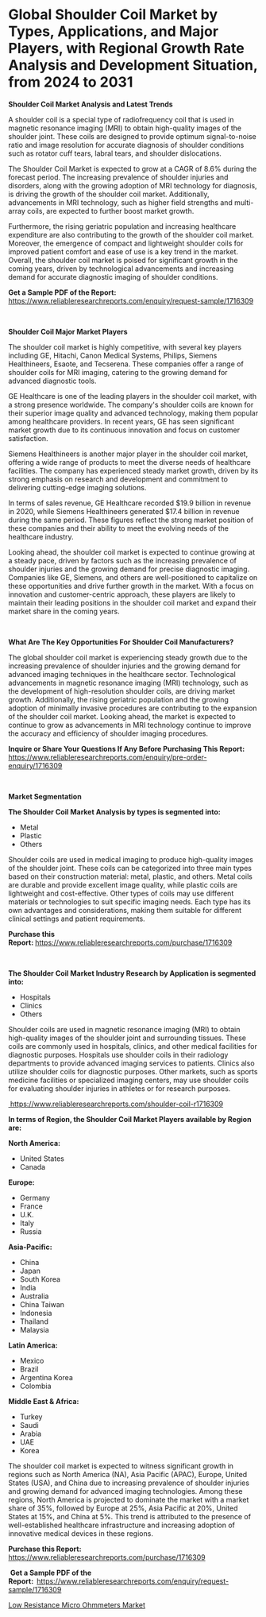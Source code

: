<p><h1>Global Shoulder Coil Market by Types, Applications, and Major Players, with Regional Growth Rate Analysis and Development Situation, from 2024 to 2031</h1></p><p><strong>Shoulder Coil Market Analysis and Latest Trends</strong></p>
<p><p>A shoulder coil is a special type of radiofrequency coil that is used in magnetic resonance imaging (MRI) to obtain high-quality images of the shoulder joint. These coils are designed to provide optimum signal-to-noise ratio and image resolution for accurate diagnosis of shoulder conditions such as rotator cuff tears, labral tears, and shoulder dislocations.</p><p>The Shoulder Coil Market is expected to grow at a CAGR of 8.6% during the forecast period. The increasing prevalence of shoulder injuries and disorders, along with the growing adoption of MRI technology for diagnosis, is driving the growth of the shoulder coil market. Additionally, advancements in MRI technology, such as higher field strengths and multi-array coils, are expected to further boost market growth.</p><p>Furthermore, the rising geriatric population and increasing healthcare expenditure are also contributing to the growth of the shoulder coil market. Moreover, the emergence of compact and lightweight shoulder coils for improved patient comfort and ease of use is a key trend in the market. Overall, the shoulder coil market is poised for significant growth in the coming years, driven by technological advancements and increasing demand for accurate diagnostic imaging of shoulder conditions.</p></p>
<p><strong>Get a Sample PDF of the Report:&nbsp;</strong> <a href="https://www.reliableresearchreports.com/enquiry/request-sample/1716309">https://www.reliableresearchreports.com/enquiry/request-sample/1716309</a></p>
<p>&nbsp;</p>
<p><strong>Shoulder Coil Major Market Players</strong></p>
<p><p>The shoulder coil market is highly competitive, with several key players including GE, Hitachi, Canon Medical Systems, Philips, Siemens Healthineers, Esaote, and Tecserena. These companies offer a range of shoulder coils for MRI imaging, catering to the growing demand for advanced diagnostic tools.</p><p>GE Healthcare is one of the leading players in the shoulder coil market, with a strong presence worldwide. The company's shoulder coils are known for their superior image quality and advanced technology, making them popular among healthcare providers. In recent years, GE has seen significant market growth due to its continuous innovation and focus on customer satisfaction.</p><p>Siemens Healthineers is another major player in the shoulder coil market, offering a wide range of products to meet the diverse needs of healthcare facilities. The company has experienced steady market growth, driven by its strong emphasis on research and development and commitment to delivering cutting-edge imaging solutions.</p><p>In terms of sales revenue, GE Healthcare recorded $19.9 billion in revenue in 2020, while Siemens Healthineers generated $17.4 billion in revenue during the same period. These figures reflect the strong market position of these companies and their ability to meet the evolving needs of the healthcare industry.</p><p>Looking ahead, the shoulder coil market is expected to continue growing at a steady pace, driven by factors such as the increasing prevalence of shoulder injuries and the growing demand for precise diagnostic imaging. Companies like GE, Siemens, and others are well-positioned to capitalize on these opportunities and drive further growth in the market. With a focus on innovation and customer-centric approach, these players are likely to maintain their leading positions in the shoulder coil market and expand their market share in the coming years.</p></p>
<p>&nbsp;</p>
<p><strong>What Are The Key Opportunities For Shoulder Coil Manufacturers?</strong></p>
<p><p>The global shoulder coil market is experiencing steady growth due to the increasing prevalence of shoulder injuries and the growing demand for advanced imaging techniques in the healthcare sector. Technological advancements in magnetic resonance imaging (MRI) technology, such as the development of high-resolution shoulder coils, are driving market growth. Additionally, the rising geriatric population and the growing adoption of minimally invasive procedures are contributing to the expansion of the shoulder coil market. Looking ahead, the market is expected to continue to grow as advancements in MRI technology continue to improve the accuracy and efficiency of shoulder imaging procedures.</p></p>
<p><strong>Inquire or Share Your Questions If Any Before Purchasing This Report:</strong> <a href="https://www.reliableresearchreports.com/enquiry/pre-order-enquiry/1716309">https://www.reliableresearchreports.com/enquiry/pre-order-enquiry/1716309</a></p>
<p>&nbsp;</p>
<p><strong>Market Segmentation</strong></p>
<p><strong>The Shoulder Coil Market Analysis by types is segmented into:</strong></p>
<p><ul><li>Metal</li><li>Plastic</li><li>Others</li></ul></p>
<p><p>Shoulder coils are used in medical imaging to produce high-quality images of the shoulder joint. These coils can be categorized into three main types based on their construction material: metal, plastic, and others. Metal coils are durable and provide excellent image quality, while plastic coils are lightweight and cost-effective. Other types of coils may use different materials or technologies to suit specific imaging needs. Each type has its own advantages and considerations, making them suitable for different clinical settings and patient requirements.</p></p>
<p><strong>Purchase this Report:&nbsp;</strong><a href="https://www.reliableresearchreports.com/purchase/1716309">https://www.reliableresearchreports.com/purchase/1716309</a></p>
<p>&nbsp;</p>
<p><strong>The Shoulder Coil Market Industry Research by Application is segmented into:</strong></p>
<p><ul><li>Hospitals</li><li>Clinics</li><li>Others</li></ul></p>
<p><p>Shoulder coils are used in magnetic resonance imaging (MRI) to obtain high-quality images of the shoulder joint and surrounding tissues. These coils are commonly used in hospitals, clinics, and other medical facilities for diagnostic purposes. Hospitals use shoulder coils in their radiology departments to provide advanced imaging services to patients. Clinics also utilize shoulder coils for diagnostic purposes. Other markets, such as sports medicine facilities or specialized imaging centers, may use shoulder coils for evaluating shoulder injuries in athletes or for research purposes.</p></p>
<p><a href="https://www.reliableresearchreports.com/shoulder-coil-r1716309">&nbsp;https://www.reliableresearchreports.com/shoulder-coil-r1716309</a></p>
<p><strong>In terms of Region, the Shoulder Coil Market Players available by Region are:</strong></p>
<p>
    <p> <strong> North America: </strong>
        <ul>
            <li>United States</li>
            <li>Canada</li>
        </ul>
        </p> 
    <p> <strong> Europe: </strong>
        <ul>
            <li>Germany</li>
            <li>France</li>
            <li>U.K.</li>
            <li>Italy</li>
            <li>Russia</li>
        </ul>
        </p> 
    <p> <strong> Asia-Pacific: </strong>
        <ul>
            <li>China</li>
            <li>Japan</li>
            <li>South Korea</li>
            <li>India</li>
            <li>Australia</li>
            <li>China Taiwan</li>
            <li>Indonesia</li>
            <li>Thailand</li>
            <li>Malaysia</li>
        </ul>
        </p> 
    <p> <strong> Latin America: </strong>
        <ul>
            <li>Mexico</li>
            <li>Brazil</li>
            <li>Argentina Korea</li>
            <li>Colombia</li>
        </ul>
        </p> 
    <p> <strong> Middle East & Africa: </strong>
        <ul>
            <li>Turkey</li>
            <li>Saudi</li>
            <li>Arabia</li>
            <li>UAE</li>
            <li>Korea</li>
        </ul>
    </p>
    </p>
<p><p>The shoulder coil market is expected to witness significant growth in regions such as North America (NA), Asia Pacific (APAC), Europe, United States (USA), and China due to increasing prevalence of shoulder injuries and growing demand for advanced imaging technologies. Among these regions, North America is projected to dominate the market with a market share of 35%, followed by Europe at 25%, Asia Pacific at 20%, United States at 15%, and China at 5%. This trend is attributed to the presence of well-established healthcare infrastructure and increasing adoption of innovative medical devices in these regions.</p></p>
<p><strong>Purchase this Report: </strong><a href="https://www.reliableresearchreports.com/purchase/1716309">https://www.reliableresearchreports.com/purchase/1716309</a></p>
<p>&nbsp;<strong>Get a Sample PDF of the Report:&nbsp;&nbsp;</strong><a href="https://www.reliableresearchreports.com/enquiry/request-sample/1716309">https://www.reliableresearchreports.com/enquiry/request-sample/1716309</a></p>
<p><strong></strong></p>
<p><p><a href="https://github.com/juniordelafrance/Market-Research-Report-List-4/blob/main/low-resistance-micro-ohmmeters-market.md">Low Resistance Micro Ohmmeters Market</a></p></p>